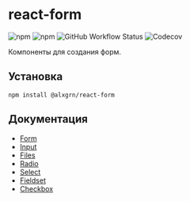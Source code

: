 # react-form
![npm](https://img.shields.io/npm/v/@alxgrn/react-form)
![npm](https://img.shields.io/npm/l/@alxgrn/react-form)
![GitHub Workflow Status](https://img.shields.io/github/workflow/status/alxgrn/react-form/Node.js%20CI)
![Codecov](https://img.shields.io/codecov/c/github/alxgrn/react-form)

Компоненты для создания форм.

## Установка

```
npm install @alxgrn/react-form
```

## Документация
* [Form](./docs/Form.md)
* [Input](./docs/Input.md)
* [Files](./docs/Files.md)
* [Radio](./docs/Radio.md)
* [Select](./docs/Select.md)
* [Fieldset](./docs/Fieldset.md)
* [Checkbox](./docs/Checkbox.md)
